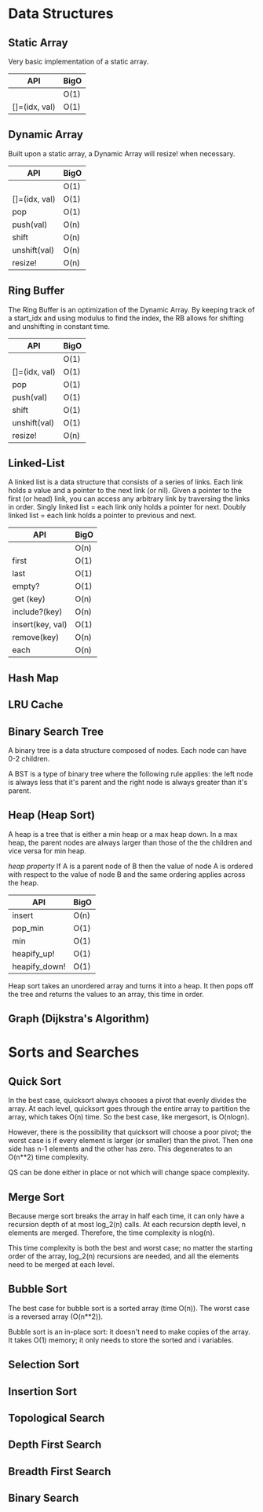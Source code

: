 # Data Structures

## Static Array

Very basic implementation of a static array.

| API           | BigO
| --------------|--------------|
| [](idx)       | O(1)         |
| []=(idx, val) | O(1)         |


## Dynamic Array

Built upon a static array, a Dynamic Array will resize! when necessary.

| API           | BigO
| --------------|--------------|
| [](idx)       | O(1)         |
| []=(idx, val) | O(1)         |
| pop           | O(1)         |
| push(val)     | O(n)         |
| shift         | O(n)         |
| unshift(val)  | O(n)         |
| resize!       | O(n)         |

## Ring Buffer

The Ring Buffer is an optimization of the Dynamic Array. By keeping track of a
start_idx and using modulus to find the index, the RB allows for shifting and
unshifting in constant time.

| API           | BigO
| --------------|--------------|
| [](idx)       | O(1)         |
| []=(idx, val) | O(1)         |
| pop           | O(1)         |
| push(val)     | O(1)         |
| shift         | O(1)         |
| unshift(val)  | O(1)         |
| resize!       | O(n)         |

## Linked-List

A linked list is a data structure that consists of a series of links. Each link
holds a value and a pointer to the next link (or nil). Given a pointer to the
first (or head) link, you can access any arbitrary link by traversing the links
in order. Singly linked list = each link only holds a pointer for next. Doubly
linked list = each link holds a pointer to previous and next.

| API             | BigO
| ----------------|--------------|
| [](idx)         | O(n)         |
| first           | O(1)         |
| last            | O(1)         |
| empty?          | O(1)         |
| get (key)       | O(n)         |
| include?(key)   | O(n)         |
| insert(key, val)| O(1)         |
| remove(key)     | O(n)         |
| each            | O(n)         |

## Hash Map

## LRU Cache

## Binary Search Tree

A binary tree is a data structure composed of nodes. Each node can have 0-2
children.

A BST is a type of binary tree where the following rule applies: the left node
is always less that it's parent and the right node is always greater than it's
parent.

## Heap (Heap Sort)

A heap is a tree that is either a min heap or a max heap down. In a max heap,
the parent nodes are always larger than those of the the children and vice
versa for min heap.

*heap property*  If A is a parent node of B then the value of node A
is ordered with respect to the value of node B and the same ordering applies
across the heap.

| API             | BigO
| ----------------|--------------|
| insert          | O(n)         |
| pop_min         | O(1)         |
| min             | O(1)         |
| heapify_up!     | O(1)         |
| heapify_down!   | O(1)         |

Heap sort takes an unordered array and turns it into a heap. It then pops off
the tree and returns the values to an array, this time in order.

## Graph (Dijkstra's Algorithm)

# Sorts and Searches

## Quick Sort

In the best case, quicksort always chooses a pivot that evenly divides the array. At each level, quicksort goes through the entire array to partition the array, which takes O(n) time. So the best case, like mergesort, is O(nlogn).

However, there is the possibility that quicksort will choose a poor pivot; the worst case is if every element is larger (or smaller) than the pivot. Then one side has n-1 elements and the other has zero. This degenerates to an O(n**2) time complexity.

QS can be done either in place or not which will change space complexity.

## Merge Sort

Because merge sort breaks the array in half each time, it can only have a recursion depth of at most log_2(n) calls. At each recursion depth level, n elements are merged. Therefore, the time complexity is nlog(n).

This time complexity is both the best and worst case; no matter the starting order of the array, log_2(n) recursions are needed, and all the elements need to be merged at each level.

## Bubble Sort

The best case for bubble sort is a sorted array (time O(n)). The worst case is a reversed array (O(n**2)).

Bubble sort is an in-place sort: it doesn't need to make copies of the array. It takes O(1) memory; it only needs to store the sorted and i variables.

## Selection Sort

## Insertion Sort

## Topological Search

## Depth First Search

## Breadth First Search

## Binary Search
